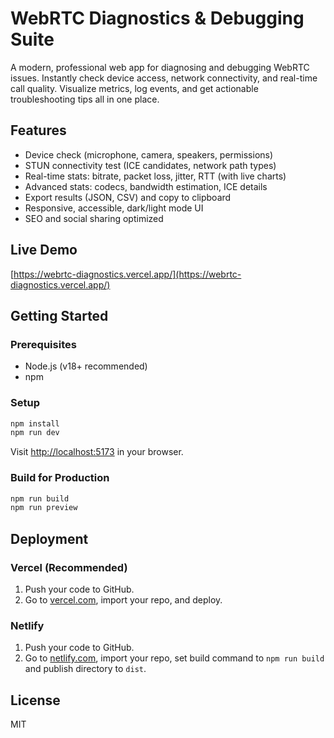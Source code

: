  # WebRTC Diagnostics & Debugging Suite  

A modern, professional web app for diagnosing and debugging WebRTC issues. Instantly check device access, network connectivity, and real-time call quality. Visualize metrics, log events, and get actionable troubleshooting tips all in one place. 

## Features   
- Device check (microphone, camera, speakers, permissions) 
- STUN connectivity test (ICE candidates, network path types)   
- Real-time stats: bitrate, packet loss, jitter, RTT (with live charts)      
- Advanced stats: codecs, bandwidth estimation, ICE details   
- Export results (JSON, CSV) and copy to clipboard              
- Responsive, accessible, dark/light mode UI         
- SEO and social sharing optimized      
        
## Live Demo    
[https://webrtc-diagnostics.vercel.app/](https://webrtc-diagnostics.vercel.app/)  
   
## Getting Started          
            
### Prerequisites        
- Node.js (v18+ recommended)       
- npm         
   
### Setup  
```bash    
npm install     
npm run dev 
```
Visit [http://localhost:5173](http://localhost:5173) in your browser.

### Build for Production
```bash
npm run build
npm run preview
```

## Deployment
### Vercel (Recommended)
1. Push your code to GitHub.
2. Go to [vercel.com](https://vercel.com/), import your repo, and deploy.

### Netlify
1. Push your code to GitHub.
2. Go to [netlify.com](https://netlify.com/), import your repo, set build command to `npm run build` and publish directory to `dist`.

## License
MIT
